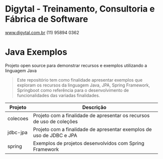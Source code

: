 # Digytal - Treinamento, Consultoria e Fábrica de Software
www.digytal.com.br
(11) 95894 0362

# Java Exemplos
Projeto open source para demonstrar recursos e exemplos utilizando a linguagem Java

> Este repositório tem como finalidade apresentar exemplos que exploram os recursos da linguagem Java, JPA, Spring Framework, Springboot como referência para o desenvolvimento de funcionalidades das variadas finalidades.

|Projeto         |Descrição                      
|----------------|-------------------------------
|colecoes|Projeto com a finalidade de apresentar os recursos de uso de coleções
|jdbc-jpa|Projeto com a finalidade de apresentar exemplos de uso de JDBC e JPA
|spring|Exemplos de projetos desenvolvidos com Spring Framework

